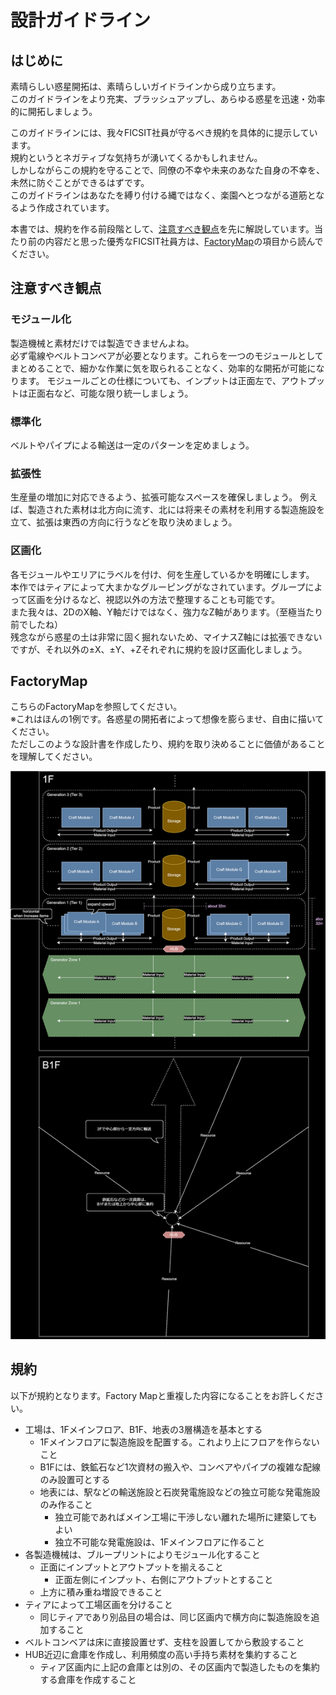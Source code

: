 # 設計ガイドライン

## はじめに
素晴らしい惑星開拓は、素晴らしいガイドラインから成り立ちます。  
このガイドラインをより充実、ブラッシュアップし、あらゆる惑星を迅速・効率的に開拓しましょう。  
  
このガイドラインには、我々FICSIT社員が守るべき規約を具体的に提示しています。  
規約というとネガティブな気持ちが湧いてくるかもしれません。  
しかしながらこの規約を守ることで、同僚の不幸や未来のあなた自身の不幸を、未然に防ぐことができるはずです。  
このガイドラインはあなたを縛り付ける縄ではなく、楽園へとつながる道筋となるよう作成されています。  
  
本書では、規約を作る前段階として、[注意すべき観点](#注意すべき観点)を先に解説しています。当たり前の内容だと思った優秀なFICSIT社員方は、[FactoryMap](#FactoryMap)の項目から読んでください。

## 注意すべき観点
### モジュール化
製造機械と素材だけでは製造できませんよね。  
必ず電線やベルトコンベアが必要となります。これらを一つのモジュールとしてまとめることで、細かな作業に気を取られることなく、効率的な開拓が可能になります。
モジュールごとの仕様についても、インプットは正面左で、アウトプットは正面右など、可能な限り統一しましょう。  

### 標準化
ベルトやパイプによる輸送は一定のパターンを定めましょう。  

### 拡張性
生産量の増加に対応できるよう、拡張可能なスペースを確保しましょう。
例えば、製造された素材は北方向に流す、北には将来その素材を利用する製造施設を立て、拡張は東西の方向に行うなどを取り決めましょう。  

### 区画化
各モジュールやエリアにラベルを付け、何を生産しているかを明確にします。  
本作ではティアによって大まかなグルーピングがなされています。グループによって区画を分けるなど、視認以外の方法で整理することも可能です。  
また我々は、2DのX軸、Y軸だけではなく、強力なZ軸があります。（至極当たり前でしたね）  
残念ながら惑星の土は非常に固く掘れないため、マイナスZ軸には拡張できないですが、それ以外の±X、±Y、+Zそれぞれに規約を設け区画化しましょう。  

## FactoryMap
こちらのFactoryMapを参照してください。  
※これはほんの1例です。各惑星の開拓者によって想像を膨らませ、自由に描いてください。  
ただしこのような設計書を作成したり、規約を取り決めることに価値があることを理解してください。  
  
![FactoryMap](./factory_map.drawio.svg)

## 規約
以下が規約となります。Factory Mapと重複した内容になることをお許しください。
* 工場は、1Fメインフロア、B1F、地表の3層構造を基本とする
  * 1Fメインフロアに製造施設を配置する。これより上にフロアを作らないこと
  * B1Fには、鉄鉱石など1次資材の搬入や、コンベアやパイプの複雑な配線のみ設置可とする
  * 地表には、駅などの輸送施設と石炭発電施設などの独立可能な発電施設のみ作ること
    * 独立可能であればメイン工場に干渉しない離れた場所に建築してもよい
    * 独立不可能な発電施設は、1Fメインフロアに作ること
* 各製造機械は、ブループリントによりモジュール化すること
  * 正面にインプットとアウトプットを揃えること
    * 正面左側にインプット、右側にアウトプットとすること
  * 上方に積み重ね増設できること
* ティアによって工場区画を分けること
  * 同じティアであり別品目の場合は、同じ区画内で横方向に製造施設を追加すること
* ベルトコンベアは床に直接設置せず、支柱を設置してから敷設すること
* HUB近辺に倉庫を作成し、利用頻度の高い手持ち素材を集約すること
  * ティア区画内に上記の倉庫とは別の、その区画内で製造したものを集約する倉庫を作成すること
